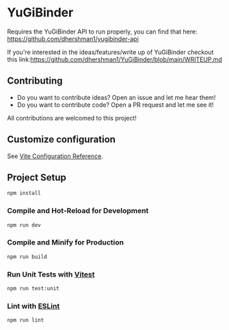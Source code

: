 # YuGiBinder

Requires the YuGiBinder API to run properly, you can find that here: https://github.com/dhershman1/yugibinder-api

If you're interested in the ideas/features/write up of YuGiBinder checkout this link:https://github.com/dhershman1/YuGiBinder/blob/main/WRITEUP.md

## Contributing

- Do you want to contribute ideas? Open an issue and let me hear them!
- Do you want to contribute code? Open a PR request and let me see it!

All contributions are welcomed to this project!

## Customize configuration

See [Vite Configuration Reference](https://vite.dev/config/).

## Project Setup

```sh
npm install
```

### Compile and Hot-Reload for Development

```sh
npm run dev
```

### Compile and Minify for Production

```sh
npm run build
```

### Run Unit Tests with [Vitest](https://vitest.dev/)

```sh
npm run test:unit
```

### Lint with [ESLint](https://eslint.org/)

```sh
npm run lint
```
